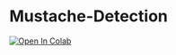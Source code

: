 # Mustache-Detection

[![Open In Colab](https://colab.research.google.com/assets/colab-badge.svg)](https://colab.research.google.com/drive/1Bnxzb0xfDAbnBRuiIMX_TIytoZIYl5OP?usp=sharing)

